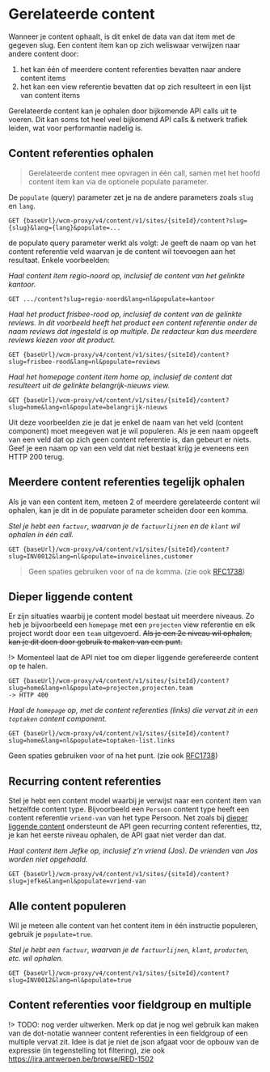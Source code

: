 # Gerelateerde content
Wanneer je content ophaalt, is dit enkel de data van dat item met de gegeven slug. Een content item kan op zich weliswaar verwijzen naar andere content door:
1. het kan één of meerdere content referenties bevatten naar andere content items
2. het kan een view referentie bevatten dat op zich resulteert in een lijst van content items

Gerelateerde content kan je ophalen door bijkomende API calls uit te voeren. Dit kan soms tot heel veel bijkomend API calls & netwerk trafiek leiden, wat voor performantie nadelig is. 

## Content referenties ophalen
> Gerelateerde content mee opvragen in één call, samen met het hoofd content item kan via de optionele populate parameter.

De `populate` (query) parameter zet je na de andere parameters zoals `slug` en `lang`.
```shell
GET {baseUrl}/wcm-proxy/v4/content/v1/sites/{siteId}/content?slug={slug}&lang={lang}&populate=... 
```

de populate query parameter werkt als volgt: Je geeft de naam op van het content referentie veld waarvan je de content wil toevoegen aan het resultaat. Enkele voorbeelden: 

*Haal content item regio-noord op, inclusief de content van het gelinkte kantoor.*
```shell
GET .../content?slug=regio-noord&lang=nl&populate=kantoor 
```

*Haal het product frisbee-rood op, inclusief de content van de gelinkte reviews. In dit voorbeeld heeft het product een content referentie onder de naam reviews dat ingesteld is op multiple. De redacteur kan dus meerdere reviews kiezen voor dit product.*
```shell
GET {baseUrl}/wcm-proxy/v4/content/v1/sites/{siteId}/content?slug=frisbee-rood&lang=nl&populate=reviews 
```

*Haal het homepage content item home op, inclusief de content dat resulteert uit de gelinkte belangrijk-nieuws view.*
```shell
GET {baseUrl}/wcm-proxy/v4/content/v1/sites/{siteId}/content?slug=home&lang=nl&populate=belangrijk-nieuws 
```

Uit deze voorbeelden zie je dat je enkel de naam van het veld (content component) moet meegeven wat je wil populeren. Als je een naam opgeeft van een veld dat op zich geen content referentie is, dan gebeurt er niets. Geef je een naam op van een veld dat niet bestaat krijg je eveneens een HTTP 200 terug.

## Meerdere content referenties tegelijk ophalen
Als je van een content item, meteen 2 of meerdere gerelateerde content wil ophalen, kan je dit in de populate parameter scheiden door een komma. 

*Stel je hebt een `factuur`, waarvan je de `factuurlijnen` en de `klant` wil ophalen in één call.*
```shell
GET {baseUrl}/wcm-proxy/v4/content/v1/sites/{siteId}/content?slug=INV0012&lang=nl&populate=invoicelines,customer
```

> Geen spaties gebruiken voor of na de komma. (zie ook [RFC1738](https://www.rfc-editor.org/rfc/rfc1738)) 

## Dieper liggende content 
Er zijn situaties waarbij je content model bestaat uit meerdere niveaus. Zo heb je bijvoorbeeld een `homepage` met een `projecten` view referentie en elk project wordt door een `team` uitgevoerd. ~~Als je een 2e niveau wil ophalen, kan je dit doen door gebruik te maken van een punt.~~

!> Momenteel laat de API niet toe om dieper liggende gerefereerde content op te halen. 

```shell
GET {baseUrl}/wcm-proxy/v4/content/v1/sites/{siteId}/content?slug=home&lang=nl&populate=projecten,projecten.team
-> HTTP 400 
```

*Haal de `homepage` op, met de content referenties (links) die vervat zit in een `toptaken` content component.*
```shell
GET {baseUrl}/wcm-proxy/v4/content/v1/sites/{siteId}/content?slug=home&lang=nl&populate=toptaken-list.links
```
Geen spaties gebruiken voor of na het punt. (zie ook [RFC1738](https://www.rfc-editor.org/rfc/rfc1738)) 

## Recurring content referenties
Stel je hebt een content model waarbij je verwijst naar een content item van hetzelfde content type. Bijvoorbeeld een `Persoon` content type heeft een content referentie `vriend-van` van het type Persoon.  Net zoals bij [dieper liggende content](/wcmv4/content/content-item-read-related?id=dieper-liggende-content) ondersteunt de API geen recurring content referenties, ttz, je kan het eerste niveau ophalen, de API gaat niet verder dan dat.

*Haal content item Jefke op, inclusief z’n vriend (Jos). De vrienden van Jos worden niet opgehaald.*  
```shell
GET {baseUrl}/wcm-proxy/v4/content/v1/sites/{siteId}/content?slug=jefke&lang=nl&populate=vriend-van 
```
## Alle content populeren
Wil je meteen alle content van het content item in één instructie populeren, gebruik je `populate=true`. 

*Stel je hebt een `factuur`, waarvan je de `factuurlijnen`, `klant`, `producten`, etc. wil ophalen.*
```shell
GET {baseUrl}/wcm-proxy/v4/content/v1/sites/{siteId}/content?slug=INV0012&lang=nl&populate=true
```

## Content referenties voor fieldgroup en multiple

!> TODO: nog verder uitwerken. Merk op dat je nog wel gebruik kan maken van de dot-notatie wanneer content referenties in een fieldgroup of een multiple vervat zit. Idee is dat je niet de json afgaat voor de opbouw van de expressie (in tegenstelling tot filtering), zie ook https://jira.antwerpen.be/browse/RED-1502 